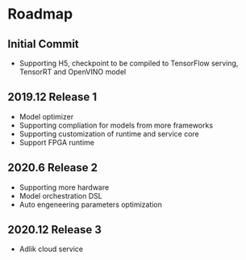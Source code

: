# Roadmap

## Initial Commit

- Supporting H5, checkpoint to be compiled to TensorFlow serving, TensorRT and OpenVINO model

## 2019.12 Release 1

- Model optimizer
- Supporting compliation for models from more frameworks
- Supporting customization of runtime and service core
- Support FPGA runtime

## 2020.6 Release 2

- Supporting more hardware
- Model orchestration DSL
- Auto engeneering parameters optimization

## 2020.12 Release 3

- Adlik cloud service
